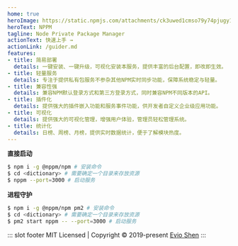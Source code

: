 ```yaml
---
home: true
heroImage: https://static.npmjs.com/attachments/ck3uwed1cmso79y74pjugy10f-gak-2x.png
heroText: NPPM
tagline: Node Private Package Manager
actionText: 快速上手 →
actionLink: /guider.md
features:
- title: 简易部署
  details: 一键安装、一键升级，可视化安装本服务，提供丰富的后台配置，即改即生效。
- title: 轻量服务
  details: 专注于提供私有包服务不参杂其他NPM实时同步功能，保障系统稳定与轻量。
- title: 兼容性强
  details: 兼容NPM默认登录方式和第三方登录方式，同时兼容NPM不同版本的API。
- title: 插件化
  details: 提供强大的插件嵌入功能和服务事件功能，供开发者自定义企业级应用功能。
- title: 可视化
  details: 提供强大的可视化管理，增强用户体验，管理员轻松管理系统。
- title: 统计化
  details: 日榜、周榜、月榜，提供实时数据统计，便于了解模块热度。
---
```


**直接启动**

```bash
$ npm i -g @nppm/npm # 安装命令
$ cd <dictionary> # 需要确定一个目录来存放资源
$ nppm --port=3000 # 启动服务
```

**进程守护**

```bash
$ npm i -g @nppm/npm pm2 # 安装命令
$ cd <dictionary> # 需要确定一个目录来存放资源
$ pm2 start nppm -- --port=3000 # 启动服务
```

::: slot footer
MIT Licensed | Copyright © 2019-present [Evio Shen](https://github.com/cevio)
:::